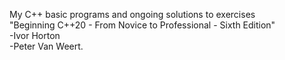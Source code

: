 My C++ basic programs and ongoing solutions to exercises
</br>"Beginning C++20 - From Novice to Professional - Sixth Edition"
</br>-Ivor Horton
</br>-Peter Van Weert.
